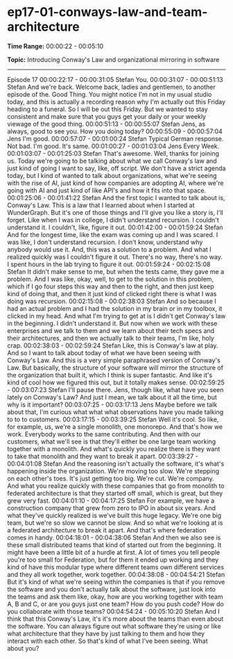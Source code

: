 # ep17-01-conways-law-and-team-architecture

**Time Range:** 00:00:22 - 00:05:10

**Topic:** Introducing Conway's Law and organizational mirroring in software

---
Episode 17
00:00:22:17 - 00:00:31:05
Stefan
You.
00:00:31:07 - 00:00:51:13
Stefan
And we're back. Welcome back, ladies and gentlemen, to another episode of the. Good Thing.
You might notice I'm not in my usual studio today, and this is actually a recording reason why I'm
actually out this Friday heading to a funeral. So I will be out this Friday. But we wanted to stay
consistent and make sure that you guys get your daily or your weekly viewage of the good thing.
00:00:51:13 - 00:00:55:07
Stefan
Jens, as always, good to see you. How you doing today?
00:00:55:09 - 00:00:57:04
Jens
I'm good.
00:00:57:07 - 00:01:00:24
Stefan
Typical German response. Not bad. I'm good. It's same.
00:01:00:27 - 00:01:03:04
Jens
Every Week.
00:01:03:07 - 00:01:25:03
Stefan
That's awesome. Well, thanks for joining us. Today we're going to be talking about what we call
Conway's law and just kind of going I want to say, like, off script. We don't have a strict agenda
today, but I kind of wanted to talk about organizations, what we're seeing with the rise of AI, just
kind of how companies are adopting AI, where we're going with AI and just kind of like API's and
how it fits into that space.
00:01:25:06 - 00:01:41:22
Stefan
And the first topic I wanted to talk about is, Conway's Law. This is a law that I learned about
when I started at WunderGraph. But it's one of those things and I'll give you like a story is, I'll
forget. Like when I was in college, I didn't understand recursion. I couldn't understand it. I
couldn't, like, figure it out.
00:01:42:00 - 00:01:59:24
Stefan
And for the longest time, like the exam was coming up and I was scared. I was like, I don't
understand recursion. I don't know, understand why anybody would use it. And, this was a
solution to a problem. And what I realized quickly was I couldn't figure it out. There's no way,
there's no way. I spent hours in the lab trying to figure it out.
00:01:59:24 - 00:02:15:08
Stefan
It didn't make sense to me, but when the tests came, they gave me a problem. And I was like,
okay, well, to get to the solution in this problem, which if I go four steps this way and then to the
right, and then just keep kind of doing that, and then it just kind of clicked right there is what I
was doing was recursion.
00:02:15:08 - 00:02:38:03
Stefan
And so because I had an actual problem and I had the solution in my brain or in my toolbox, it
clicked in my head. And what I'm trying to get at is I didn't get Conway's law in the beginning. I
didn't understand it. But now when we work with these enterprises and we talk to them and we
learn about their tech specs and their architectures, and then we actually talk to their teams, I'm
like, holy crap.
00:02:38:03 - 00:02:59:24
Stefan
Like, this is Conway's law at play. And so I want to talk about today of what we have been
seeing with Conway's Law. And this is a very simple paraphrased version of Conway's Law. But
basically, the structure of your software will mirror the structure of the organization that built it,
which I think is super fantastic. And like it's kind of cool how we figured this out, but it totally
makes sense.
00:02:59:25 - 00:03:07:23
Stefan
I'll pause there. Jens, though like, what have you seen lately on Conway's Law? And just I
mean, we talk about it all the time, but why is it important?
00:03:07:25 - 00:03:17:13
Jens
Maybe before we talk about that, I'm curious what what what observations have you made
talking to to to customers.
00:03:17:15 - 00:03:39:25
Stefan
Well it's cool. So like, for example, us, we're a single monolith, one monorepo. And that's how
we work. Everybody works to the same contributing. And then with our customers, what we'll
see is that they'll either be one large team working together with a monolith. And what's quickly
you realize there is they want to take that monolith and they want to break it apart.
00:03:39:27 - 00:04:01:08
Stefan
And the reasoning isn't actually the software, it's what's happening inside the organization.
We're moving too slow. We're stepping on each other's toes. It's just getting too big. We're cut.
We're company. And what you realize quickly with these companies that go from monolith to
federated architecture is that they started off small, which is great, but they grew very fast.
00:04:01:10 - 00:04:17:25
Stefan
For example, we have a construction company that grew from zero to IPO in about six years.
And what they've quickly realized is we've built this huge legacy. We're one big team, but we're
so slow we cannot be slow. And so what we're looking at is a federated architecture to break it
apart. And that's where federation comes in handy.
00:04:18:01 - 00:04:38:06
Stefan
And then we also see is these small distributed teams that kind of started out from the
beginning. It might have been a little bit of a hurdle at first. A lot of times you tell people you're
too small for Federation, but for them it ended up working and they kind of have this modular
type where different teams own different services and they all work together, work together.
00:04:38:08 - 00:04:54:21
Stefan
But it's kind of what we're seeing within the companies is that if you remove the software and
you don't actually talk about the software, just look into the teams and ask them like, okay, how
are you working together with team A, B and C, or are you guys just one team? How do you
push code? How do you collaborate with those teams?
00:04:54:24 - 00:05:10:20
Stefan
And I think that this Conway's Law, it's it's more about the teams than even about the software.
You can always figure out what software they're using or like what architecture that they have by
just talking to them and how they interact with each other. So that's kind of what I've been
seeing. What about you?
